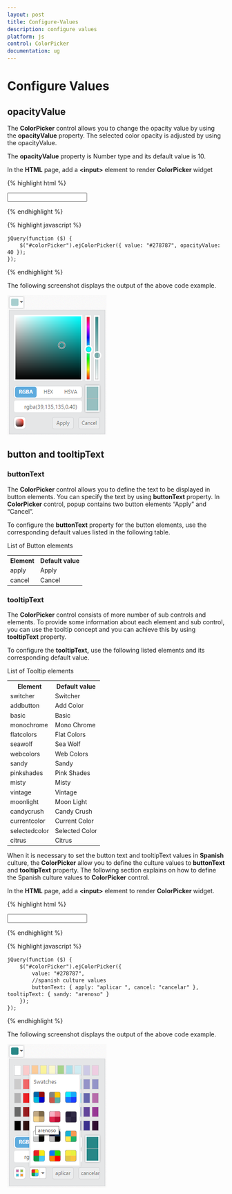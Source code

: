 ```yaml
---
layout: post
title: Configure-Values
description: configure values
platform: js
control: ColorPicker
documentation: ug
---
```


# Configure Values

## opacityValue

The **ColorPicker** control allows you to change the opacity value by using the **opacityValue** property. The selected color opacity is adjusted by using the opacityValue. 

The **opacityValue** property is Number type and its default value is 10.

In the **HTML** page, add a **&lt;input&gt;** element to render **ColorPicker** widget

{% highlight html %}


<input type="text" id="colorPicker" />    

{% endhighlight %}

{% highlight javascript %}

 
    jQuery(function ($) {
        $("#colorPicker").ejColorPicker({ value: "#278787", opacityValue: 40 });
    });

{% endhighlight %}

The following screenshot displays the output of the above code example.

![](/js/ColorPicker/Configure-Values_images/Configure-Values_img1.png) 

## button and tooltipText

### buttonText

The **ColorPicker** control allows you to define the text to be displayed in button elements. You can specify the text by using **buttonText** property. In **ColorPicker** control, popup contains two button elements “Apply” and “Cancel”.

To configure the **buttonText** property for the button elements, use the corresponding default values listed in the following table.

List of Button elements

<table>
    <tr>
        <th>
            Element</th>
        <th>
            Default value</th>
    </tr>
    <tr>
        <td>
            apply
        </td>
        <td>
            Apply
        </td>
    </tr>
    <tr>
        <td>
            cancel
        </td>
        <td>
            Cancel
        </td>
    </tr>
</table>

### tooltipText

The **ColorPicker** control consists of more number of sub controls and elements. To provide some information about each element and sub control, you can use the tooltip concept and you can achieve this by using **tooltipText** property.

To configure the **tooltipText,** use the following listed elements and its corresponding default value.

List of Tooltip elements

<table>
    <tr>
        <th>
            Element</th>
        <th>
            Default value</th>
    </tr>
    <tr>
        <td>
            switcher
        </td>
        <td>
            Switcher
        </td>
    </tr>
    <tr>
        <td>
            addbutton
        </td>
        <td>
            Add Color
        </td>
    </tr>
    <tr>
        <td>
            basic
        </td>
        <td>
            Basic
        </td>
    </tr>
    <tr>
        <td>
            monochrome
        </td>
        <td>
            Mono Chrome
        </td>
    </tr>
    <tr>
        <td>
            flatcolors
        </td>
        <td>
            Flat Colors
        </td>
    </tr>
    <tr>
        <td>
            seawolf
        </td>
        <td>
            Sea Wolf
        </td>
    </tr>
    <tr>
        <td>
            webcolors
        </td>
        <td>
            Web Colors
        </td>
    </tr>
    <tr>
        <td>
            sandy
        </td>
        <td>
            Sandy
        </td>
    </tr>
    <tr>
        <td>
            pinkshades
        </td>
        <td>
            Pink Shades
        </td>
    </tr>
    <tr>
        <td>
            misty
        </td>
        <td>
            Misty
        </td>
    </tr>
    <tr>
        <td>
            vintage
        </td>
        <td>
            Vintage
        </td>
    </tr>
    <tr>
        <td>
            moonlight
        </td>
        <td>
            Moon Light
        </td>
    </tr>
    <tr>
        <td>
            candycrush
        </td>
        <td>
            Candy Crush
        </td>
    </tr>
    <tr>
        <td>
            currentcolor
        </td>
        <td>
            Current Color
        </td>
    </tr>
    <tr>
        <td>
            selectedcolor
        </td>
        <td>
            Selected Color
        </td>
    </tr>
    <tr>
        <td>
            citrus
        </td>
        <td>
            Citrus
        </td>
    </tr>
</table>


When it is necessary to set the button text and tooltipText values in **Spanish** culture, the **ColorPicker** allow you to define the culture values to **buttonText** and **tooltipText** property. The following section explains on how to define the Spanish culture values to **ColorPicker** control.

In the **HTML** page, add a **&lt;input&gt;** element to render **ColorPicker** widget.

{% highlight html %}


<input type="text" id="colorPicker" />    

{% endhighlight %}

{% highlight javascript %}

 
    jQuery(function ($) {
        $("#colorPicker").ejColorPicker({
            value: "#278787",
            //spanish culture values
            buttonText: { apply: "aplicar ", cancel: "cancelar" }, tooltipText: { sandy: "arenoso" }
        });
    });

{% endhighlight %}


The following screenshot displays the output of the above code example.

![](/js/ColorPicker/Configure-Values_images/Configure-Values_img2.png) 

